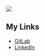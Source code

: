 [<img src="https://user-images.githubusercontent.com/4750998/88400236-f5880080-cdbf-11ea-8722-e973700626c6.png">](http://harrypeach.co.uk/)

## My Links
 - [GitLab](https://gitlab.com/b)
 - [LinkedIn](https://www.linkedin.com/public-profile/in/harry-peach-a28893156)

